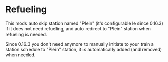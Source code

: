 # Refueling
This mods auto skip station named "Plein" (it's configurable le since 0.16.3) if it does not need refueling, and auto redirect to "Plein" station when refueling is needed.

Since 0.16.3 you don't need anymore to manually initiate to your train a station schedule to "Plein" station, it is automatically added (and removed) when needed.
